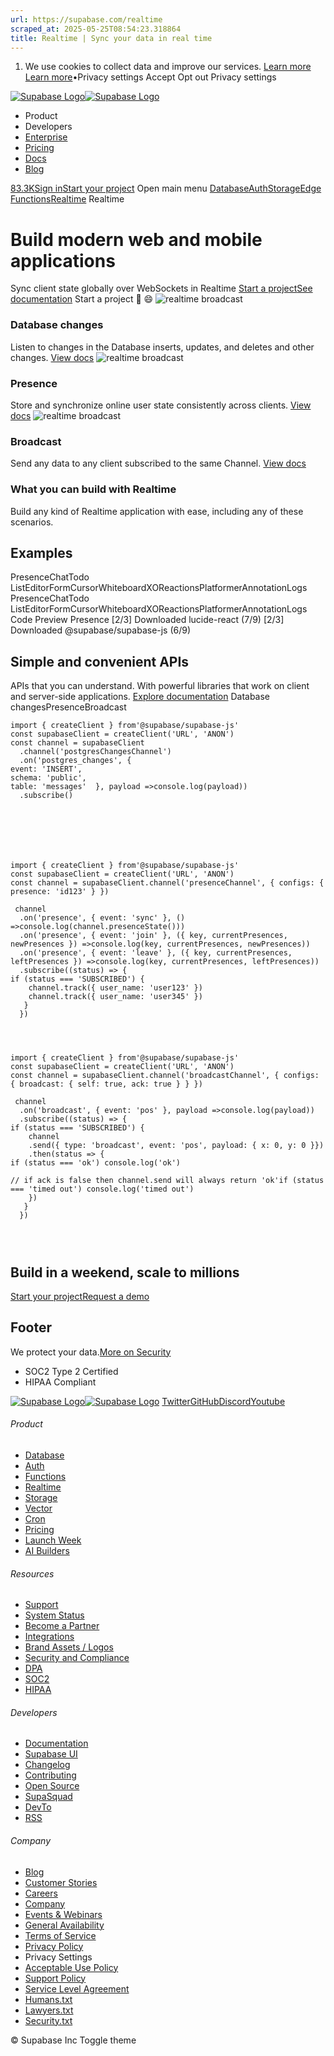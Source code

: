 ```yaml
---
url: https://supabase.com/realtime
scraped_at: 2025-05-25T08:54:23.318864
title: Realtime | Sync your data in real time
---
```


  1. We use cookies to collect data and improve our services. [Learn more](https://supabase.com/privacy#8-cookies-and-similar-technologies-used-on-our-european-services)
[Learn more](https://supabase.com/privacy#8-cookies-and-similar-technologies-used-on-our-european-services)•Privacy settings
Accept Opt out Privacy settings


[![Supabase Logo](https://supabase.com/_next/image?url=https%3A%2F%2Ffrontend-assets.supabase.com%2Fwww%2Fd218d9190b87%2F_next%2Fstatic%2Fmedia%2Fsupabase-logo-wordmark--light.daaeffd3.png&w=256&q=75&dpl=dpl_9xPTPeSUKoDuygMmT5sPj6DB4mgG)![Supabase Logo](https://supabase.com/_next/image?url=https%3A%2F%2Ffrontend-assets.supabase.com%2Fwww%2Fd218d9190b87%2F_next%2Fstatic%2Fmedia%2Fsupabase-logo-wordmark--dark.b36ebb5f.png&w=256&q=75&dpl=dpl_9xPTPeSUKoDuygMmT5sPj6DB4mgG)](https://supabase.com/)
  * Product 
  * Developers 
  * [Enterprise](https://supabase.com/enterprise)
  * [Pricing](https://supabase.com/pricing)
  * [Docs](https://supabase.com/docs)
  * [Blog](https://supabase.com/blog)


[83.3K](https://github.com/supabase/supabase)[Sign in](https://supabase.com/dashboard)[Start your project](https://supabase.com/dashboard)
Open main menu
[Database](https://supabase.com/database)[Auth](https://supabase.com/auth)[Storage](https://supabase.com/storage)[Edge Functions](https://supabase.com/edge-functions)[Realtime](https://supabase.com/realtime)
Realtime
# Build modern web and mobile applications
Sync client state globally over WebSockets in Realtime
[Start a project](https://supabase.com/dashboard)[See documentation](https://supabase.com/docs/guides/realtime/broadcast)
Start a project
🤔
😄
![realtime broadcast](https://supabase.com/images/realtime/icons/database-changes.svg)
### Database changes
Listen to changes in the Database inserts, updates, and deletes and other changes.
[View docs](https://supabase.com/docs/guides/realtime/postgres-changes)
![realtime broadcast](https://supabase.com/images/realtime/icons/presence.svg)
### Presence
Store and synchronize online user state consistently across clients.
[View docs](https://supabase.com/docs/guides/realtime/presence)
![realtime broadcast](https://supabase.com/images/realtime/icons/broadcast.svg)
### Broadcast
Send any data to any client subscribed to the same Channel.
[View docs](https://supabase.com/docs/guides/realtime/broadcast)
### What you can build with Realtime
Build any kind of Realtime application with ease, including any of these scenarios.
## Examples
PresenceChatTodo ListEditorFormCursorWhiteboardXOReactionsPlatformerAnnotationLogs
PresenceChatTodo ListEditorFormCursorWhiteboardXOReactionsPlatformerAnnotationLogs
Code Preview
Presence
[2/3] Downloaded lucide-react (7/9)
[2/3] Downloaded @supabase/supabase-js (6/9)
## Simple and convenient APIs
APIs that you can understand. With powerful libraries that work on client and server-side applications.
[Explore documentation](https://supabase.com/docs/guides/realtime/broadcast)
Database changesPresenceBroadcast
```
import { createClient } from'@supabase/supabase-js'
const supabaseClient = createClient('URL', 'ANON')
const channel = supabaseClient
  .channel('postgresChangesChannel')
  .on('postgres_changes', {
event: 'INSERT',
schema: 'public',
table: 'messages'  }, payload =>console.log(payload))
  .subscribe()





   
```

```
import { createClient } from'@supabase/supabase-js'
const supabaseClient = createClient('URL', 'ANON')
const channel = supabaseClient.channel('presenceChannel', { configs: { presence: 'id123' } })

 channel
  .on('presence', { event: 'sync' }, () =>console.log(channel.presenceState()))
  .on('presence', { event: 'join' }, ({ key, currentPresences, newPresences }) =>console.log(key, currentPresences, newPresences))
  .on('presence', { event: 'leave' }, ({ key, currentPresences, leftPresences }) =>console.log(key, currentPresences, leftPresences))
  .subscribe((status) => {
if (status === 'SUBSCRIBED') {
    channel.track({ user_name: 'user123' })
    channel.track({ user_name: 'user345' })
   }
  })


   
```

```
import { createClient } from'@supabase/supabase-js'
const supabaseClient = createClient('URL', 'ANON')
const channel = supabaseClient.channel('broadcastChannel', { configs: { broadcast: { self: true, ack: true } } })

 channel
  .on('broadcast', { event: 'pos' }, payload =>console.log(payload))
  .subscribe((status) => {
if (status === 'SUBSCRIBED') {
    channel
    .send({ type: 'broadcast', event: 'pos', payload: { x: 0, y: 0 }})
    .then(status => {
if (status === 'ok') console.log('ok')
  
// if ack is false then channel.send will always return 'ok'if (status === 'timed out') console.log('timed out')
    })
   }
  })
  

   
```

## Build in a weekend, scale to millions
[Start your project](https://supabase.com/dashboard)[Request a demo](https://supabase.com/contact/sales)
## Footer
We protect your data.[More on Security](https://supabase.com/security)
  * SOC2 Type 2 Certified
  * HIPAA Compliant


[![Supabase Logo](https://supabase.com/_next/image?url=https%3A%2F%2Ffrontend-assets.supabase.com%2Fwww%2Fd218d9190b87%2F_next%2Fstatic%2Fmedia%2Fsupabase-logo-wordmark--light.daaeffd3.png&w=384&q=75&dpl=dpl_9xPTPeSUKoDuygMmT5sPj6DB4mgG)![Supabase Logo](https://supabase.com/_next/image?url=https%3A%2F%2Ffrontend-assets.supabase.com%2Fwww%2Fd218d9190b87%2F_next%2Fstatic%2Fmedia%2Fsupabase-logo-wordmark--dark.b36ebb5f.png&w=384&q=75&dpl=dpl_9xPTPeSUKoDuygMmT5sPj6DB4mgG)](https://supabase.com/)
[Twitter](https://twitter.com/supabase)[GitHub](https://github.com/supabase)[Discord](https://discord.supabase.com/)[Youtube](https://youtube.com/c/supabase)
###### Product
  * [Database](https://supabase.com/database)
  * [Auth](https://supabase.com/auth)
  * [Functions](https://supabase.com/edge-functions)
  * [Realtime](https://supabase.com/realtime)
  * [Storage](https://supabase.com/storage)
  * [Vector](https://supabase.com/modules/vector)
  * [Cron](https://supabase.com/modules/cron)
  * [Pricing](https://supabase.com/pricing)
  * [Launch Week](https://supabase.com/launch-week)
  * [AI Builders](https://supabase.com/solutions/ai-builders)


###### Resources
  * [Support](https://supabase.com/support)
  * [System Status](https://status.supabase.com/)
  * [Become a Partner](https://supabase.com/partners)
  * [Integrations](https://supabase.com/partners/integrations)
  * [Brand Assets / Logos](https://supabase.com/brand-assets)
  * [Security and Compliance](https://supabase.com/security)
  * [DPA](https://supabase.com/legal/dpa)
  * [SOC2](https://supabase.com/security)
  * [HIPAA](https://forms.supabase.com/hipaa2)


###### Developers
  * [Documentation](https://supabase.com/docs)
  * [Supabase UI](https://supabase.com/ui)
  * [Changelog](https://supabase.com/changelog)
  * [Contributing](https://github.com/supabase/supabase/blob/master/CONTRIBUTING.md)
  * [Open Source](https://supabase.com/open-source)
  * [SupaSquad](https://supabase.com/supasquad)
  * [DevTo](https://dev.to/supabase)
  * [RSS](https://supabase.com/rss.xml)


###### Company
  * [Blog](https://supabase.com/blog)
  * [Customer Stories](https://supabase.com/customers)
  * [Careers](https://supabase.com/careers)
  * [Company](https://supabase.com/company)
  * [Events & Webinars](https://supabase.com/events)
  * [General Availability](https://supabase.com/ga)
  * [Terms of Service](https://supabase.com/terms)
  * [Privacy Policy](https://supabase.com/privacy)
  * Privacy Settings
  * [Acceptable Use Policy](https://supabase.com/aup)
  * [Support Policy](https://supabase.com/support-policy)
  * [Service Level Agreement](https://supabase.com/sla)
  * [Humans.txt](https://supabase.com/humans.txt)
  * [Lawyers.txt](https://supabase.com/lawyers.txt)
  * [Security.txt](https://supabase.com/.well-known/security.txt)


© Supabase Inc
Toggle theme

